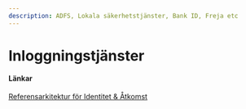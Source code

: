 ```yaml
---
description: ADFS, Lokala säkerhetstjänster, Bank ID, Freja etc
---
```


# Inloggningstjänster

#### Länkar

[Referensarkitektur för Identitet & Åtkomst](https://rivta.se/documents/ARK\_0046/Referensarkitektur-Identitetochatkomst-RevB.pdf)

